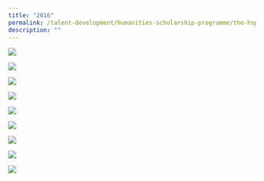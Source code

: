 ```yaml
---
title: "2016"
permalink: /talent-development/humanities-scholarship-programme/the-hsp-class/hsp-class/2016-2/
description: ""
---
```

![](/images/HSP%20Class/2016/HSP-Personal-Write-ups-5-17_Page_1.jpg)

![](/images/HSP%20Class/2016/HSP-Personal-Write-ups-5-17_Page_2.jpg)

![](/images/HSP%20Class/2016/HSP-Personal-Write-ups-5-17_Page_3.jpg)

![](/images/HSP%20Class/2016/HSP-Personal-Write-ups-5-17_Page_4.jpg)

![](/images/HSP%20Class/2016/HSP-Personal-Write-ups-5-17_Page_5.jpg)

![](/images/HSP%20Class/2016/HSP-Personal-Write-ups-5-17_Page_6.jpg)

![](/images/HSP%20Class/2016/HSP-Personal-Write-ups-5-17_Page_7.jpg)

![](/images/HSP%20Class/2016/HSP-Personal-Write-ups-5-17_Page_8.jpg)

![](/images/HSP%20Class/2016/HSP-Personal-Write-ups-5-17_Page_9.jpg)